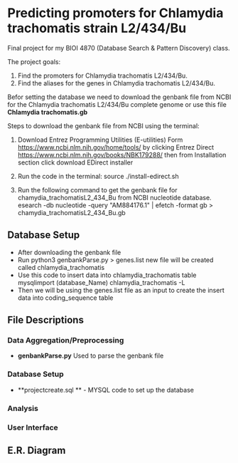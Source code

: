 # Predicting promoters for Chlamydia trachomatis strain L2/434/Bu

Final project for my BIOI 4870 (Database Search & Pattern Discovery) class.

The project goals:
  1. Find the promoters for Chlamydia trachomatis L2/434/Bu.
  2. Find the aliases for the genes in Chlamydia trachomatis L2/434/Bu.
  
Befor setting the database we need to download the genbank file from NCBI for the Chlamydia trachomatis L2/434/Bu complete genome or use this file **Chlamydia trachomatis.gb** 
  
  Steps to download the genbank file from NCBI using the terminal:
  
  1. Download Entrez Programming Utilities (E-utilities)
   Form https://www.ncbi.nlm.nih.gov/home/tools/ by clicking  Entrez Direct 
   https://www.ncbi.nlm.nih.gov/books/NBK179288/ 
   then from Installation section click download EDirect installer
  
  2. Run the code in the terminal: source ./install-edirect.sh
  
  3. Run the following command to get the genbank file for chamydia_trachomatisL2_434_Bu from NCBI nucleotide database.
  esearch -db nucleotide -query "AM884176.1" | efetch -format gb > chamydia_trachomatisL2_434_Bu.gb

## Database Setup
  * After downloading the genbank file
  * Run python3 genbankParse.py > genes.list
    new file will be created called chlamydia_trachomatis
  * Use this code to insert data into chlamydia_trachomatis table
    mysqlimport (database_Name) chlamydia_trachomatis -L
  * Then we will be using the genes.list file as an input to create the insert data into coding_sequence table

## File Descriptions
### Data Aggregation/Preprocessing
* **genbankParse.py** Used to parse the genbank file


### Database Setup
* **projectcreate.sql ** - MYSQL code to set up the database 

### Analysis


### User Interface

## E.R. Diagram
